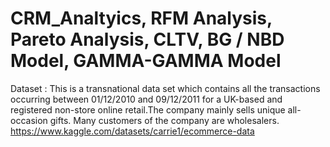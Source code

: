 # CRM_Analtyics, RFM Analysis, Pareto Analysis, CLTV, BG / NBD Model, GAMMA-GAMMA Model
Dataset : This is a transnational data set which contains all the transactions occurring between 01/12/2010 and 09/12/2011 
for a UK-based and registered non-store online retail.The company mainly sells unique all-occasion gifts. Many 
customers of the company are wholesalers. 
https://www.kaggle.com/datasets/carrie1/ecommerce-data

